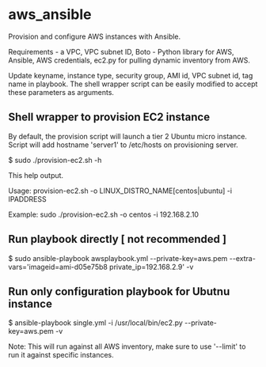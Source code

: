 # aws_ansible
Provision and configure AWS instances with Ansible.

Requirements - a VPC, VPC subnet ID, Boto - Python library for AWS, Ansible, AWS credentials, ec2.py for pulling dynamic inventory from AWS.

Update keyname, instance type, security group, AMI id, VPC subnet id, tag name in playbook. The shell wrapper script can be easily modified to accept these parameters as arguments.

Shell wrapper to provision EC2 instance
-----------------------------

By default, the provision script will launch a tier 2 Ubuntu micro instance. Script will add hostname 'server1' to /etc/hosts on provisioning server.


  $ sudo ./provision-ec2.sh -h

  This help output.

  Usage: provision-ec2.sh -o LINUX_DISTRO_NAME[centos|ubuntu] -i IPADDRESS
  
  Example: sudo ./provision-ec2.sh -o centos -i 192.168.2.10


Run playbook directly [ not recommended ]
--------------------------------------

  $ sudo ansible-playbook awsplaybook.yml --private-key=aws.pem --extra-vars='imageid=ami-d05e75b8 private_ip=192.168.2.9'  -v

Run only configuration playbook for Ubutnu instance
---------------

  $ ansible-playbook single.yml -i /usr/local/bin/ec2.py --private-key=aws.pem  -v 

Note: This will run against all AWS inventory, make sure to use '--limit' to run it against specific instances.
